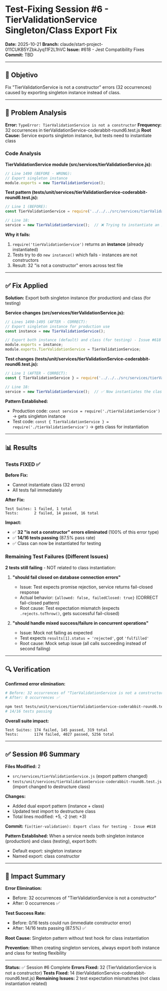 # Test-Fixing Session #6 - TierValidationService Singleton/Class Export Fix

**Date:** 2025-10-21
**Branch:** claude/start-project-011CUKB5YZbkJyq11F2L1hVC
**Issue:** #618 - Jest Compatibility Fixes
**Commit:** TBD

---

## 🎯 Objetivo

Fix "TierValidationService is not a constructor" errors (32 occurrences) caused by exporting singleton instance instead of class.

---

## 🔧 Problem Analysis

**Error:** `TypeError: TierValidationService is not a constructor`
**Frequency:** 32 occurrences in tierValidationService-coderabbit-round6.test.js
**Root Cause:** Service exports singleton instance, but tests need to instantiate class

### Code Analysis

**TierValidationService module (src/services/tierValidationService.js):**
```javascript
// Line 1490 (BEFORE - WRONG):
// Export singleton instance
module.exports = new TierValidationService();
```

**Test pattern (tests/unit/services/tierValidationService-coderabbit-round6.test.js):**
```javascript
// Line 1 (BEFORE):
const TierValidationService = require('../../../src/services/tierValidationService');

// Line 18:
service = new TierValidationService();  // ❌ Trying to instantiate an instance
```

**Why it fails:**
1. `require('tierValidationService')` returns an **instance** (already instantiated)
2. Tests try to do `new instance()` which fails - instances are not constructors
3. Result: 32 "is not a constructor" errors across test file

---

## ✅ Fix Applied

**Solution:** Export both singleton instance (for production) and class (for testing)

**Service changes (src/services/tierValidationService.js):**
```javascript
// Lines 1490-1495 (AFTER - CORRECT):
// Export singleton instance for production use
const instance = new TierValidationService();

// Export both instance (default) and class (for testing) - Issue #618
module.exports = instance;
module.exports.TierValidationService = TierValidationService;
```

**Test changes (tests/unit/services/tierValidationService-coderabbit-round6.test.js):**
```javascript
// Line 1 (AFTER - CORRECT):
const { TierValidationService } = require('../../../src/services/tierValidationService'); // Issue #618 - Import class for testing

// Line 18:
service = new TierValidationService();  // ✅ Now instantiates the class
```

**Pattern Established:**
- Production code: `const service = require('./tierValidationService')` → gets singleton instance
- Test code: `const { TierValidationService } = require('./tierValidationService')` → gets class for instantiation

---

## 📊 Results

### Tests FIXED ✅

**Before Fix:**
- Cannot instantiate class (32 errors)
- All tests fail immediately

**After Fix:**
```text
Test Suites: 1 failed, 1 total
Tests:       2 failed, 14 passed, 16 total
```

**Impact:**
- ✅ **32 "is not a constructor" errors eliminated** (100% of this error type)
- ✅ **14/16 tests passing** (87.5% pass rate)
- ✅ Class can now be instantiated for testing

### Remaining Test Failures (Different Issues)

**2 tests still failing** - NOT related to class instantiation:

1. **"should fail closed on database connection errors"**
   - Issue: Test expects promise rejection, service returns fail-closed response
   - Actual behavior: `{allowed: false, failedClosed: true}` (CORRECT fail-closed pattern)
   - Root cause: Test expectation mismatch (expects `.rejects.toThrow()`, gets successful fail-closed)

2. **"should handle mixed success/failure in concurrent operations"**
   - Issue: Mock not failing as expected
   - Test expects `results[1].status = 'rejected'`, got `'fulfilled'`
   - Root cause: Mock setup issue (all calls succeeding instead of second failing)

---

## 🔍 Verification

**Confirmed error elimination:**
```bash
# Before: 32 occurrences of "TierValidationService is not a constructor"
# After: 0 occurrences ✅

npm test tests/unit/services/tierValidationService-coderabbit-round6.test.js
# 14/16 tests passing
```

**Overall suite impact:**
```text
Test Suites: 174 failed, 145 passed, 319 total
Tests:       1174 failed, 4027 passed, 5256 total
```

---

## ✅ Session #6 Summary

**Files Modified:** 2
- `src/services/tierValidationService.js` (export pattern changed)
- `tests/unit/services/tierValidationService-coderabbit-round6.test.js` (import changed to destructure class)

**Changes:**
- Added dual export pattern (instance + class)
- Updated test import to destructure class
- Total lines modified: +5, -2 (net: +3)

**Commit:** `fix(tier-validation): Export class for testing - Issue #618`

**Pattern Established:** When a service needs both singleton instance (production) and class (testing), export both:
- Default export: singleton instance
- Named export: class constructor

---

## 📌 Impact Summary

**Error Elimination:**
- Before: 32 occurrences of "TierValidationService is not a constructor"
- After: 0 occurrences ✅

**Test Success Rate:**
- Before: 0/16 tests could run (immediate constructor error)
- After: 14/16 tests passing (87.5%) ✅

**Root Cause:** Singleton pattern without test hook for class instantiation

**Prevention:** When creating singleton services, always export both instance and class for testing flexibility

---

**Status:** ✅ Session #6 Complete
**Errors Fixed:** 32 (TierValidationService is not a constructor)
**Tests Fixed:** 14 (tierValidationService-coderabbit-round6.test.js)
**Remaining Issues:** 2 test expectation mismatches (not class instantiation related)
